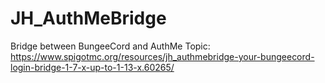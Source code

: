 # JH_AuthMeBridge
Bridge between BungeeCord and AuthMe
Topic: https://www.spigotmc.org/resources/jh_authmebridge-your-bungeecord-login-bridge-1-7-x-up-to-1-13-x.60265/
